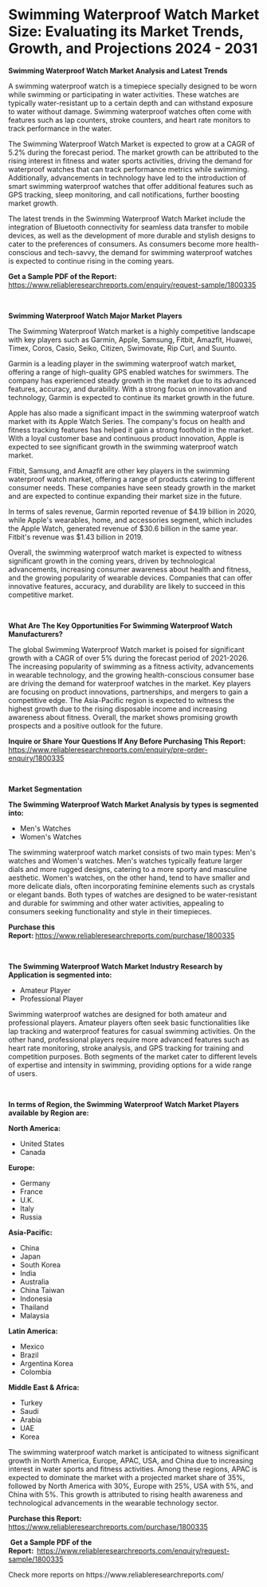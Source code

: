 <p><h1>Swimming Waterproof Watch Market Size: Evaluating its Market Trends, Growth, and Projections 2024 - 2031</h1></p><p><strong>Swimming Waterproof Watch Market Analysis and Latest Trends</strong></p>
<p><p>A swimming waterproof watch is a timepiece specially designed to be worn while swimming or participating in water activities. These watches are typically water-resistant up to a certain depth and can withstand exposure to water without damage. Swimming waterproof watches often come with features such as lap counters, stroke counters, and heart rate monitors to track performance in the water.</p><p>The Swimming Waterproof Watch Market is expected to grow at a CAGR of 5.2% during the forecast period. The market growth can be attributed to the rising interest in fitness and water sports activities, driving the demand for waterproof watches that can track performance metrics while swimming. Additionally, advancements in technology have led to the introduction of smart swimming waterproof watches that offer additional features such as GPS tracking, sleep monitoring, and call notifications, further boosting market growth.</p><p>The latest trends in the Swimming Waterproof Watch Market include the integration of Bluetooth connectivity for seamless data transfer to mobile devices, as well as the development of more durable and stylish designs to cater to the preferences of consumers. As consumers become more health-conscious and tech-savvy, the demand for swimming waterproof watches is expected to continue rising in the coming years.</p></p>
<p><strong>Get a Sample PDF of the Report:&nbsp;</strong> <a href="https://www.reliableresearchreports.com/enquiry/request-sample/1800335">https://www.reliableresearchreports.com/enquiry/request-sample/1800335</a></p>
<p>&nbsp;</p>
<p><strong>Swimming Waterproof Watch Major Market Players</strong></p>
<p><p>The Swimming Waterproof Watch market is a highly competitive landscape with key players such as Garmin, Apple, Samsung, Fitbit, Amazfit, Huawei, Timex, Coros, Casio, Seiko, Citizen, Swimovate, Rip Curl, and Suunto.</p><p>Garmin is a leading player in the swimming waterproof watch market, offering a range of high-quality GPS enabled watches for swimmers. The company has experienced steady growth in the market due to its advanced features, accuracy, and durability. With a strong focus on innovation and technology, Garmin is expected to continue its market growth in the future.</p><p>Apple has also made a significant impact in the swimming waterproof watch market with its Apple Watch Series. The company's focus on health and fitness tracking features has helped it gain a strong foothold in the market. With a loyal customer base and continuous product innovation, Apple is expected to see significant growth in the swimming waterproof watch market.</p><p>Fitbit, Samsung, and Amazfit are other key players in the swimming waterproof watch market, offering a range of products catering to different consumer needs. These companies have seen steady growth in the market and are expected to continue expanding their market size in the future.</p><p>In terms of sales revenue, Garmin reported revenue of $4.19 billion in 2020, while Apple's wearables, home, and accessories segment, which includes the Apple Watch, generated revenue of $30.6 billion in the same year. Fitbit's revenue was $1.43 billion in 2019.</p><p>Overall, the swimming waterproof watch market is expected to witness significant growth in the coming years, driven by technological advancements, increasing consumer awareness about health and fitness, and the growing popularity of wearable devices. Companies that can offer innovative features, accuracy, and durability are likely to succeed in this competitive market.</p></p>
<p>&nbsp;</p>
<p><strong>What Are The Key Opportunities For Swimming Waterproof Watch Manufacturers?</strong></p>
<p><p>The global Swimming Waterproof Watch market is poised for significant growth with a CAGR of over 5% during the forecast period of 2021-2026. The increasing popularity of swimming as a fitness activity, advancements in wearable technology, and the growing health-conscious consumer base are driving the demand for waterproof watches in the market. Key players are focusing on product innovations, partnerships, and mergers to gain a competitive edge. The Asia-Pacific region is expected to witness the highest growth due to the rising disposable income and increasing awareness about fitness. Overall, the market shows promising growth prospects and a positive outlook for the future.</p></p>
<p><strong>Inquire or Share Your Questions If Any Before Purchasing This Report:</strong> <a href="https://www.reliableresearchreports.com/enquiry/pre-order-enquiry/1800335">https://www.reliableresearchreports.com/enquiry/pre-order-enquiry/1800335</a></p>
<p>&nbsp;</p>
<p><strong>Market Segmentation</strong></p>
<p><strong>The Swimming Waterproof Watch Market Analysis by types is segmented into:</strong></p>
<p><ul><li>Men's Watches</li><li>Women's Watches</li></ul></p>
<p><p>The swimming waterproof watch market consists of two main types: Men's watches and Women's watches. Men's watches typically feature larger dials and more rugged designs, catering to a more sporty and masculine aesthetic. Women's watches, on the other hand, tend to have smaller and more delicate dials, often incorporating feminine elements such as crystals or elegant bands. Both types of watches are designed to be water-resistant and durable for swimming and other water activities, appealing to consumers seeking functionality and style in their timepieces.</p></p>
<p><strong>Purchase this Report:&nbsp;</strong><a href="https://www.reliableresearchreports.com/purchase/1800335">https://www.reliableresearchreports.com/purchase/1800335</a></p>
<p>&nbsp;</p>
<p><strong>The Swimming Waterproof Watch Market Industry Research by Application is segmented into:</strong></p>
<p><ul><li>Amateur Player</li><li>Professional Player</li></ul></p>
<p><p>Swimming waterproof watches are designed for both amateur and professional players. Amateur players often seek basic functionalities like lap tracking and waterproof features for casual swimming activities. On the other hand, professional players require more advanced features such as heart rate monitoring, stroke analysis, and GPS tracking for training and competition purposes. Both segments of the market cater to different levels of expertise and intensity in swimming, providing options for a wide range of users.</p></p>
<p>&nbsp;</p>
<p><strong>In terms of Region, the Swimming Waterproof Watch Market Players available by Region are:</strong></p>
<p>
    <p> <strong> North America: </strong>
        <ul>
            <li>United States</li>
            <li>Canada</li>
        </ul>
        </p> 
    <p> <strong> Europe: </strong>
        <ul>
            <li>Germany</li>
            <li>France</li>
            <li>U.K.</li>
            <li>Italy</li>
            <li>Russia</li>
        </ul>
        </p> 
    <p> <strong> Asia-Pacific: </strong>
        <ul>
            <li>China</li>
            <li>Japan</li>
            <li>South Korea</li>
            <li>India</li>
            <li>Australia</li>
            <li>China Taiwan</li>
            <li>Indonesia</li>
            <li>Thailand</li>
            <li>Malaysia</li>
        </ul>
        </p> 
    <p> <strong> Latin America: </strong>
        <ul>
            <li>Mexico</li>
            <li>Brazil</li>
            <li>Argentina Korea</li>
            <li>Colombia</li>
        </ul>
        </p> 
    <p> <strong> Middle East & Africa: </strong>
        <ul>
            <li>Turkey</li>
            <li>Saudi</li>
            <li>Arabia</li>
            <li>UAE</li>
            <li>Korea</li>
        </ul>
    </p>
    </p>
<p><p>The swimming waterproof watch market is anticipated to witness significant growth in North America, Europe, APAC, USA, and China due to increasing interest in water sports and fitness activities. Among these regions, APAC is expected to dominate the market with a projected market share of 35%, followed by North America with 30%, Europe with 25%, USA with 5%, and China with 5%. This growth is attributed to rising health awareness and technological advancements in the wearable technology sector.</p></p>
<p><strong>Purchase this Report: </strong><a href="https://www.reliableresearchreports.com/purchase/1800335">https://www.reliableresearchreports.com/purchase/1800335</a></p>
<p>&nbsp;<strong>Get a Sample PDF of the Report:&nbsp;&nbsp;</strong><a href="https://www.reliableresearchreports.com/enquiry/request-sample/1800335">https://www.reliableresearchreports.com/enquiry/request-sample/1800335</a></p>
<p><strong></strong></p>
<p>Check more reports on https://www.reliableresearchreports.com/</p>